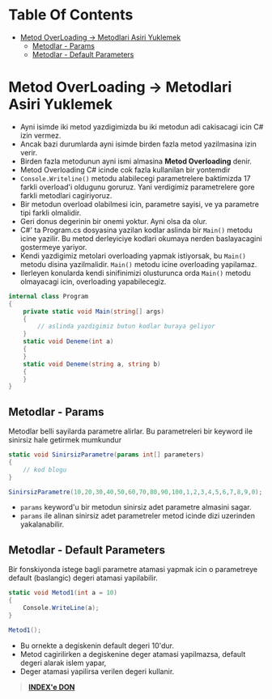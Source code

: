 # Table Of Contents

- [Metod OverLoading -> Metodlari Asiri Yuklemek](#metod-overloading---metodlari-asiri-yuklemek)
  - [Metodlar - Params](#metodlar---params)
  - [Metodlar - Default Parameters](#metodlar---default-parameters)

# Metod OverLoading -> Metodlari Asiri Yuklemek

- Ayni isimde iki metod yazdigimizda bu iki metodun adi cakisacagi icin C# izin vermez.
- Ancak bazi durumlarda ayni isimde birden fazla metod yazilmasina izin verir.
- Birden fazla metodunun ayni ismi almasina **Metod Overloading** denir.
- Metod Overloading C# icinde cok fazla kullanilan bir yontemdir
- `Console.Writeline()` metodu alabilecegi parametrelere baktimizda 17 farkli overload'i oldugunu goruruz. Yani verdigimiz parametrelere gore farkli metodlari cagiriyoruz.
- Bir metodun overload olabilmesi icin, parametre sayisi, ve ya parametre tipi farkli olmalidir.
- Geri donus degerinin bir onemi yoktur. Ayni olsa da olur.
- C#' ta Program.cs dosyasina yazilan kodlar aslinda bir `Main()` metodu icine yazilir. Bu metod derleyiciye kodlari okumaya nerden baslayacagini gostermeye yariyor.
- Kendi yazdigimiz metolari overloading yapmak istiyorsak, bu `Main()` metodu disina yazilmalidir. `Main()` metodu icine overloading yapilamaz.
- Ilerleyen konularda kendi sinifinimizi olusturunca orda `Main()` metodu olmayacagi icin, overloading yapabilecegiz.

```C#
internal class Program
{
    private static void Main(string[] args)
    {
        // aslinda yazdigimiz butun kodlar buraya geliyor
    }
    static void Deneme(int a)
    {
    }
    static void Deneme(string a, string b)
    {
    }
}
```

## Metodlar - Params

Metodlar belli sayilarda parametre alirlar. Bu parametreleri bir keyword ile sinirsiz hale getirmek mumkundur

```C#
static void SinirsizParametre(params int[] parameters)
{
    // kod blogu
}

SinirsizParametre(10,20,30,40,50,60,70,80,90,100,1,2,3,4,5,6,7,8,9,0);
```

- `params` keyword'u bir metodun sinirsiz adet parametre almasini sagar.
- `params` ile alinan sinirsiz adet parametreler metod icinde dizi uzerinden yakalanabilir.

## Metodlar - Default Parameters

Bir fonskiyonda istege bagli parametre atamasi yapmak icin o parametreye default (baslangic) degeri atamasi yapilabilir.

```C#
static void Metod1(int a = 10)
{
    Console.WriteLine(a);
}

Metod1();

```

- Bu ornekte a degiskenin default degeri 10'dur.
- Metod cagirilirken a degiskenine deger atamasi yapilmazsa, default degeri alarak islem yapar,
- Deger atamasi yapilirsa verilen degeri kullanir.

> [**INDEX'e DON**](/README.md)
